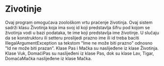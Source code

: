 # Zivotinje
Ovaj program omogućava zoološkom vrtu praćenje životinja.
Ovaj sistem sadrži klasu Životinja koja ima svoj id koji predstavlja šifru pod kojom se životinja vodi u bazi podataka, te ime koji predstavlja ime životinje.
U slučaju da se konstruktoru ili setteru proslijedi prazno ime ili id treba baciti IllegalArgumentException sa tekstom "Ime ne može biti prazno" odnosno "Id ne može biti prazan".
Klase Pas i Mačka su naslijeđene iz klase Životinja.
Klase Vuk, DomaćiPas su naslijeđeni iz klase Pas, dok su klase Lav, Tigar, DomaćaMačka naslijeđene iz klase Mačka.
